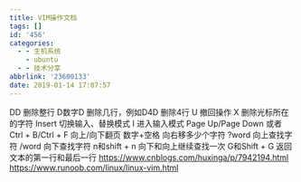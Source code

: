 ```yaml
---
title: VIM操作文档
tags: []
id: '456'
categories:
  - - 主机系统
    - ubuntu
  - - 技术分享
abbrlink: '23600133'
date: 2019-01-14 17:07:57
---
```


DD 删除整行 D数字D 删除几行，例如D4D 删除4行 U 撤回操作 X 删除光标所在的字符 Insert 切换输入、替换模式 I 进入输入模式 Page Up/Page Down 或者 Ctrl + B/Ctrl + F 向上/向下翻页 数字+空格 向右移多少个字符 ?word 向上查找字符 /word 向下查找字符 n和shift + n 向下和向上继续查找一次 G和Shift + G 返回文本的第一行和最后一行 https://www.cnblogs.com/huxinga/p/7942194.html https://www.runoob.com/linux/linux-vim.html